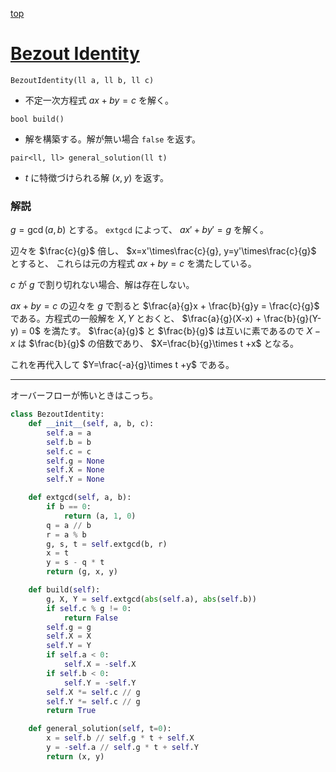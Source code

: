 [top](../README.md)

# [Bezout Identity](./bezout_identity.hpp)

`BezoutIdentity(ll a, ll b, ll c)`
- 不定一次方程式 $ax + by = c$ を解く。

`bool build()`
- 解を構築する。解が無い場合 `false` を返す。

`pair<ll, ll> general_solution(ll t)`
- $t$ に特徴づけられる解 $(x, y)$ を返す。

### 解説

$g=\gcd(a,b)$ とする。
`extgcd` によって、 $ax' + by' = g$ を解く。

辺々を $\frac{c}{g}$ 倍し、 $x=x'\times\frac{c}{g}, y=y'\times\frac{c}{g}$ とすると、
これらは元の方程式 $ax + by = c$ を満たしている。

$c$ が $g$ で割り切れない場合、解は存在しない。

$ax + by = c$ の辺々を $g$ で割ると $\frac{a}{g}x + \frac{b}{g}y = \frac{c}{g}$ である。方程式の一般解を $X,Y$ とおくと、
$\frac{a}{g}(X-x) + \frac{b}{g}(Y-y) = 0$ を満たす。 $\frac{a}{g}$ と $\frac{b}{g}$ は互いに素であるので $X-x$ は $\frac{b}{g}$ の倍数であり、
$X=\frac{b}{g}\times t +x$ となる。

これを再代入して $Y=\frac{-a}{g}\times t +y$ である。

---

オーバーフローが怖いときはこっち。

```python
class BezoutIdentity:
    def __init__(self, a, b, c):
        self.a = a
        self.b = b
        self.c = c
        self.g = None
        self.X = None
        self.Y = None

    def extgcd(self, a, b):
        if b == 0:
            return (a, 1, 0)
        q = a // b
        r = a % b
        g, s, t = self.extgcd(b, r)
        x = t
        y = s - q * t
        return (g, x, y)

    def build(self):
        g, X, Y = self.extgcd(abs(self.a), abs(self.b))
        if self.c % g != 0:
            return False
        self.g = g
        self.X = X
        self.Y = Y
        if self.a < 0:
            self.X = -self.X
        if self.b < 0:
            self.Y = -self.Y
        self.X *= self.c // g
        self.Y *= self.c // g
        return True

    def general_solution(self, t=0):
        x = self.b // self.g * t + self.X
        y = -self.a // self.g * t + self.Y
        return (x, y)
```
